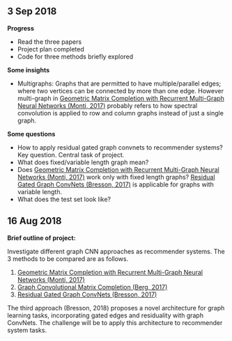 ## 3 Sep 2018
**Progress**
* Read the three papers
* Project plan completed
* Code for three methods briefly explored

**Some insights**
* Multigraphs: Graphs that are permitted to have multiple/parallel edges; where two vertices can be connected by more than one edge. However multi-graph in [Geometric Matrix Completion with Recurrent Multi-Graph Neural Networks (Monti, 2017)](https://arxiv.org/abs/1704.06803) probably refers to how spectral convolution is applied to row and column graphs instead of just a single graph.

**Some questions**
* How to apply residual gated graph convnets to recommender systems? Key question. Central task of project.
* What does fixed/variable length graph mean?
* Does [Geometric Matrix Completion with Recurrent Multi-Graph Neural Networks (Monti, 2017)](https://arxiv.org/abs/1704.06803) work only with fixed length graphs? [Residual Gated Graph ConvNets (Bresson, 2017)](https://arxiv.org/abs/1711.07553) is applicable for graphs with variable length.
* What does the test set look like?


## 16 Aug 2018
**Brief outline of project:**

Investigate different graph CNN approaches as recommender systems. The 3 methods to be compared are as follows.
1. [Geometric Matrix Completion with Recurrent Multi-Graph Neural Networks (Monti, 2017)](https://arxiv.org/abs/1704.06803)
1. [Graph Convolutional Matrix Completion (Berg, 2017)](https://arxiv.org/abs/1706.02263)
1. [Residual Gated Graph ConvNets (Bresson, 2017)](https://arxiv.org/abs/1711.07553)

The third approach (Bresson, 2018) proposes a novel architecture for graph learning tasks, incorporating gated edges and residuality with graph ConvNets. The challenge will be to apply this architecture to recommender system tasks.

